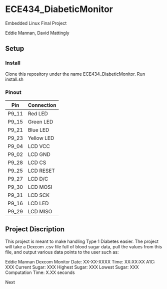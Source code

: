 
# ECE434_DiabeticMonitor

Embedded Linux Final Project

Eddie Mannan, David Mattingly

## Setup

### Install

Clone this repository under the name ECE434_DiabeticMonitor.
Run install.sh

### Pinout

| Pin   | Connection |
| --- |  --- |
| P9_11 | Red LED    |
| P9_15 | Green LED  |
| P9_21 | Blue LED   |
| P9_23 | Yellow LED |
| P9_04 | LCD VCC    |
| P9_02 | LCD GND    |
| P9_28 | LCD CS     |
| P9_25 | LCD RESET  |
| P9_27 | LCD D/C    |
| P9_30 | LCD MOSI   |
| P9_31 | LCD SCK    |
| P9_16 | LCD LED    |
| P9_29 | LCD MISO   |

## Project Discription
This project is meant to make handling Type 1 Diabetes easier. The project will take a Dexcom .csv file full of blood sugar data, pull the values from this file, and output various data points to the user such as:

Eddie Mannan Dexcom Monitor
Date: XX-XX-XXXX
Time: XX:XX:XX
A1C: XXX
Current Sugar: XXX
Highest Sugar: XXX
Lowest Sugar: XXX
Computation Time: X.XX seconds

Next